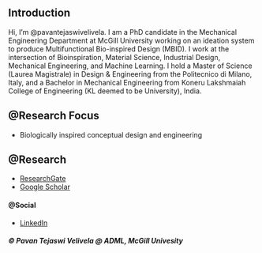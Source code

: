 ## Introduction
Hi, I’m @pavantejaswivelivela. 
I am a PhD candidate in the Mechanical Engineering Department at McGill University working on an ideation system to produce Multifunctional Bio-inspired Design (MBID). 
I work at the intersection of Bioinspiration, Material Science, Industrial Design, Mechanical Engineering, and Machine Learning. 
I hold a Master of Science (Laurea Magistrale) in Design & Engineering from the Politecnico di Milano, Italy, and a Bachelor in Mechanical Engineering from Koneru Lakshmaiah College of Engineering (KL deemed to be University), India.

## @Research Focus
- Biologically inspired conceptual design and engineering

## @Research 
- [ResearchGate](https://www.researchgate.net/profile/Pavan-Velivela)
- [Google Scholar]()

#### @Social
- [LinkedIn]()

<h5> &copy; Pavan Tejaswi Velivela @ ADML, McGill Univesity </h5> 
